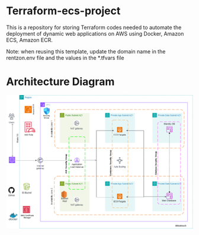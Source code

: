 # Terraform-ecs-project

  This is a repository for storing Terraform codes needed to automate the deployment of dynamic web applications on AWS using Docker, Amazon ECS, Amazon ECR.

 Note: when reusing this template, update the domain name in the rentzon.env file and the values in the *.tfvars file



 # Architecture Diagram


 ![Alt text](/Diagram_Architecture_ECS_3tier_vpc3.png)
        
